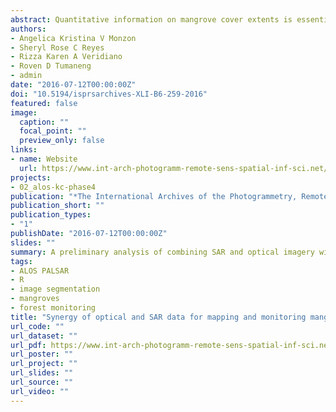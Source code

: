 ```yaml
---
abstract: Quantitative information on mangrove cover extents is essential in producing relevant resource management plans and conservation strategies. In the Philippines, mangrove rehabilitation was made a priority in relation to disaster risk response and mitigation following the calamities in the coastal communities during typhoon Haiyan/Yolanda; hence, baseline information on the extent of remaining mangrove cover was essential for effective site interventions. Although mangrove cover maps for the country already exists, analysis of mangrove cover changes were limited to the application of fixed annual deforestation rates due to the challenge of acquiring consistent temporal cloud-free optical satellite data over large landscapes. This study presents an initial analysis of SAR and optical imagery combined with field-based observations for detecting mangrove cover extent and changes through a straightforward graphical approach. The analysis is part of a larger study evaluating the synergistic use of time-series L-band SAR and optical data for mapping and monitoring of mangroves. Image segmentation was implemented on the 25-meter ALOS/PALSAR image mosaics, in which the generated objects were subjected to statistical analysis using the software R. In combination with selected Landsat bands, the class statistics from the image bands were used to generate decision trees and thresholds for the hierarchical image classification. The results were compared with global mangrove cover dataset and validated using collected ground truth data. This study developed an integrated replicable approach for analyzing future radar and optical datasets, essential in national level mangrove cover change monitoring and assessment for long-term conservation targets and strategies.
authors:
- Angelica Kristina V Monzon
- Sheryl Rose C Reyes
- Rizza Karen A Veridiano
- Roven D Tumaneng
- admin
date: "2016-07-12T00:00:00Z"
doi: "10.5194/isprsarchives-XLI-B6-259-2016"
featured: false
image:
  caption: ""
  focal_point: ""
  preview_only: false
links:
- name: Website
  url: https://www.int-arch-photogramm-remote-sens-spatial-inf-sci.net/XLI-B6/259/2016/
projects:
- 02_alos-kc-phase4
publication: "*The International Archives of the Photogrammetry, Remote Sensing, and Spatial Information Sciences*"
publication_short: ""
publication_types:
- "1"
publishDate: "2016-07-12T00:00:00Z"
slides: ""
summary: A preliminary analysis of combining SAR and optical imagery with field-based observations for detecting mangrove cover extent and changes through a straightforward graphical approach.
tags:
- ALOS PALSAR
- R
- image segmentation
- mangroves
- forest monitoring
title: "Synergy of optical and SAR data for mapping and monitoring mangroves"
url_code: ""
url_dataset: ""
url_pdf: https://www.int-arch-photogramm-remote-sens-spatial-inf-sci.net/XLI-B6/259/2016/isprs-archives-XLI-B6-259-2016.pdf
url_poster: ""
url_project: ""
url_slides: ""
url_source: ""
url_video: ""
---
```

